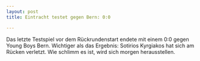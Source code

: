 ```yaml
---
layout: post
title: Eintracht testet gegen Bern: 0:0

---
```


Das letzte Testspiel vor dem Rückrundenstart endete mit einem 0:0 gegen Young Boys Bern. Wichtiger als das Ergebnis: Sotirios Kyrgiakos hat sich am Rücken verletzt. Wie schlimm es ist, wird sich morgen herausstellen.


